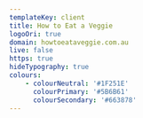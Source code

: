 ```yaml
---
templateKey: client
title: How to Eat a Veggie
logoOri: true
domain: howtoeataveggie.com.au
live: false
https: true
hideTypography: true
colours:
    - colourNeutral: '#1F251E'
      colourPrimary: '#5B6B61'
      colourSecondary: '#663878'
---
```

